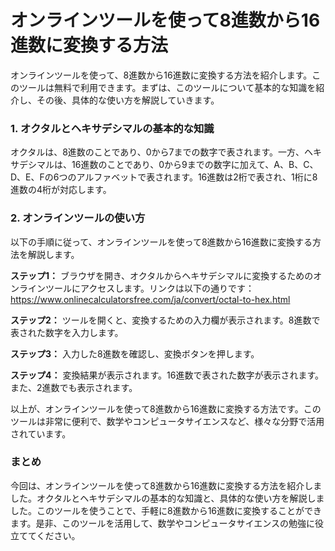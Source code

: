 オンラインツールを使って8進数から16進数に変換する方法
============================

オンラインツールを使って、8進数から16進数に変換する方法を紹介します。このツールは無料で利用できます。まずは、このツールについて基本的な知識を紹介し、その後、具体的な使い方を解説していきます。

### 1. オクタルとヘキサデシマルの基本的な知識

オクタルは、8進数のことであり、0から7までの数字で表されます。一方、ヘキサデシマルは、16進数のことであり、0から9までの数字に加えて、A、B、C、D、E、Fの6つのアルファベットで表されます。16進数は2桁で表され、1桁に8進数の4桁が対応します。

### 2. オンラインツールの使い方

以下の手順に従って、オンラインツールを使って8進数から16進数に変換する方法を解説します。

**ステップ1：** ブラウザを開き、オクタルからヘキサデシマルに変換するためのオンラインツールにアクセスします。リンクは以下の通りです：<https://www.onlinecalculatorsfree.com/ja/convert/octal-to-hex.html>

**ステップ2：** ツールを開くと、変換するための入力欄が表示されます。8進数で表された数字を入力します。

**ステップ3：** 入力した8進数を確認し、変換ボタンを押します。

**ステップ4：** 変換結果が表示されます。16進数で表された数字が表示されます。また、2進数でも表示されます。

以上が、オンラインツールを使って8進数から16進数に変換する方法です。このツールは非常に便利で、数学やコンピュータサイエンスなど、様々な分野で活用されています。

### まとめ

今回は、オンラインツールを使って8進数から16進数に変換する方法を紹介しました。オクタルとヘキサデシマルの基本的な知識と、具体的な使い方を解説しました。このツールを使うことで、手軽に8進数から16進数に変換することができます。是非、このツールを活用して、数学やコンピュータサイエンスの勉強に役立ててください。
